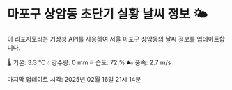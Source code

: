 
# 마포구 상암동 초단기 실황 날씨 정보 🌤️

이 리포지토리는 기상청 API를 사용하여 서울 마포구 상암동의 날씨 정보를 업데이트합니다. 

🌡️ 기온: 3.3 ℃
💧 강수량: 0 mm
💦 습도: 72 %
🌬️ 풍속: 2.7 m/s

마지막 업데이트 시각: 2025년 02월 16일 21시 14분    
